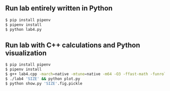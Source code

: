 ## Run lab entirely written in Python
```sh
$ pip install pipenv
$ pipenv install
$ python lab4.py
```

## Run lab with C++ calculations and Python visualization
```sh
$ pip install pipenv
$ pipenv install
$ g++ lab4.cpp -march=native -mtune=native -m64 -O3 -ffast-math -funroll-loops -o lab4 
$ ./lab4 'SIZE' && python plot.py
$ python show.py 'SIZE'.fig.pickle 
```
